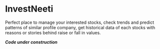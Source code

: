 # InvestNeeti
Perfect place to manage your interested stocks, check trends and predict patterns of similar profile company, get historical data of each stocks with reasons or stories behind raise or fall in values.

***Code under construction***
